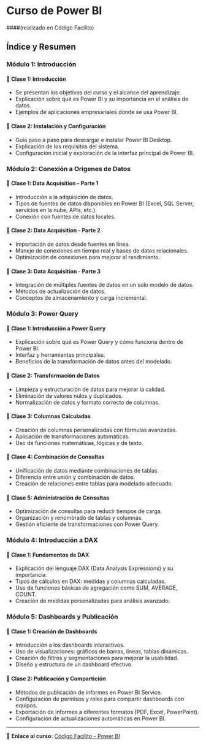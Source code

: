 # Curso de Power BI 
####(realizado en Código Facilito)

## Índice y Resumen

### Módulo 1: Introducción

#### 📌 Clase 1: Introducción
- Se presentan los objetivos del curso y el alcance del aprendizaje.
- Explicación sobre qué es Power BI y su importancia en el análisis de datos.
- Ejemplos de aplicaciones empresariales donde se usa Power BI.

#### 📌 Clase 2: Instalación y Configuración
- Guía paso a paso para descargar e instalar Power BI Desktop.
- Explicación de los requisitos del sistema.
- Configuración inicial y exploración de la interfaz principal de Power BI.

### Módulo 2: Conexión a Orígenes de Datos

#### 📌 Clase 1: Data Acquisition - Parte 1
- Introducción a la adquisición de datos.
- Tipos de fuentes de datos disponibles en Power BI (Excel, SQL Server, servicios en la nube, APIs, etc.).
- Conexión con fuentes de datos locales.

#### 📌 Clase 2: Data Acquisition - Parte 2
- Importación de datos desde fuentes en línea.
- Manejo de conexiones en tiempo real y bases de datos relacionales.
- Optimización de conexiones para mejorar el rendimiento.

#### 📌 Clase 3: Data Acquisition - Parte 3
- Integración de múltiples fuentes de datos en un solo modelo de datos.
- Métodos de actualización de datos.
- Conceptos de almacenamiento y carga incremental.

### Módulo 3: Power Query

#### 📌 Clase 1: Introducción a Power Query
- Explicación sobre qué es Power Query y cómo funciona dentro de Power BI.
- Interfaz y herramientas principales.
- Beneficios de la transformación de datos antes del modelado.

#### 📌 Clase 2: Transformación de Datos
- Limpieza y estructuración de datos para mejorar la calidad.
- Eliminación de valores nulos y duplicados.
- Normalización de datos y formato correcto de columnas.

#### 📌 Clase 3: Columnas Calculadas
- Creación de columnas personalizadas con fórmulas avanzadas.
- Aplicación de transformaciones automáticas.
- Uso de funciones matemáticas, lógicas y de texto.

#### 📌 Clase 4: Combinación de Consultas
- Unificación de datos mediante combinaciones de tablas.
- Diferencia entre unión y combinación de datos.
- Creación de relaciones entre tablas para modelado adecuado.

#### 📌 Clase 5: Administración de Consultas
- Optimización de consultas para reducir tiempos de carga.
- Organización y renombrado de tablas y columnas.
- Gestión eficiente de transformaciones con Power Query.

### Módulo 4: Introducción a DAX

#### 📌 Clase 1: Fundamentos de DAX
- Explicación del lenguaje DAX (Data Analysis Expressions) y su importancia.
- Tipos de cálculos en DAX: medidas y columnas calculadas.
- Uso de funciones básicas de agregación como SUM, AVERAGE, COUNT.
- Creación de medidas personalizadas para análisis avanzado.

### Módulo 5: Dashboards y Publicación

#### 📌 Clase 1: Creación de Dashboards
- Introducción a los dashboards interactivos.
- Uso de visualizaciones: gráficos de barras, líneas, tablas dinámicas.
- Creación de filtros y segmentaciones para mejorar la usabilidad.
- Diseño y estructura de un dashboard efectivo.

#### 📌 Clase 2: Publicación y Compartición
- Métodos de publicación de informes en Power BI Service.
- Configuración de permisos y roles para compartir dashboards con equipos.
- Exportación de informes a diferentes formatos (PDF, Excel, PowerPoint).
- Configuración de actualizaciones automáticas en Power BI.

---

📌 **Enlace al curso:** [Código Facilito - Power BI](https://codigofacilito.com/videos/data-adquisition-parte-1)
